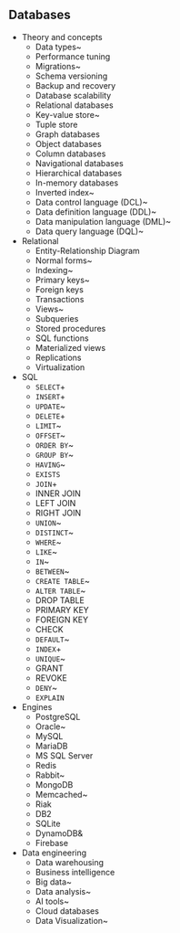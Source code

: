 ## Databases

- Theory and concepts
  - Data types~
  - Performance tuning
  - Migrations~
  - Schema versioning
  - Backup and recovery
  - Database scalability
  - Relational databases
  - Key-value store~
  - Tuple store
  - Graph databases
  - Object databases
  - Column databases
  - Navigational databases
  - Hierarchical databases
  - In-memory databases
  - Inverted index~
  - Data control language (DCL)~
  - Data definition language (DDL)~
  - Data manipulation language (DML)~
  - Data query language (DQL)~
- Relational
  - Entity-Relationship Diagram
  - Normal forms~
  - Indexing~
  - Primary keys~
  - Foreign keys
  - Transactions
  - Views~
  - Subqueries
  - Stored procedures
  - SQL functions
  - Materialized views
  - Replications
  - Virtualization
- SQL
  - `SELECT`+
  - `INSERT`+
  - `UPDATE`~
  - `DELETE`+
  - `LIMIT`~
  - `OFFSET`~
  - `ORDER BY`~
  - `GROUP BY`~
  - `HAVING`~
  - `EXISTS`
  - `JOIN`+
  - INNER JOIN
  - LEFT JOIN
  - RIGHT JOIN
  - `UNION`~
  - `DISTINCT`~
  - `WHERE`~
  - `LIKE`~
  - `IN`~
  - `BETWEEN`~
  - `CREATE TABLE`~
  - `ALTER TABLE`~
  - DROP TABLE
  - PRIMARY KEY
  - FOREIGN KEY
  - CHECK
  - `DEFAULT`~
  - `INDEX`+
  - `UNIQUE`~
  - GRANT
  - REVOKE
  - `DENY`~
  - `EXPLAIN`
- Engines
  - PostgreSQL
  - Oracle~
  - MySQL
  - MariaDB
  - MS SQL Server
  - Redis
  - Rabbit~
  - MongoDB
  - Memcached~
  - Riak
  - DB2
  - SQLite
  - DynamoDB&
  - Firebase
- Data engineering
  - Data warehousing
  - Business intelligence
  - Big data~
  - Data analysis~
  - AI tools~
  - Cloud databases
  - Data Visualization~
